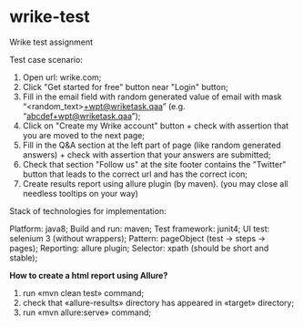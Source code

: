 # wrike-test
Wrike test assignment

Test case scenario:

1. Open url: wrike.com;
2. Click "Get started for free" button near "Login" button;
3. Fill in the email field with random generated value of email with mask “<random_text>+wpt@wriketask.qaa” (e.g. “abcdef+wpt@wriketask.qaa”);
4. Click on "Create my Wrike account" button + check with assertion that you are moved to the next page;
5. Fill in the Q&A section at the left part of page (like random generated answers) + check with assertion that your answers are submitted;
6. Check that section "Follow us" at the site footer contains the "Twitter" button that leads to the correct url and has the correct icon;
7. Create results report using allure plugin (by maven). 
(you may close all needless tooltips on your way)


Stack of technologies for implementation:

Platform: java8;
Build and run: maven;
Test framework: junit4;
UI test: selenium 3 (without wrappers);
Pattern: pageObject (test -> steps -> pages);
Reporting: allure plugin;
Selector: xpath (should be short and stable);

**How to create a html report using Allure?**
1. run «mvn clean test» command;
2. check that «allure-results» directory has appeared in «target» directory; 
3. run «mvn allure:serve» command; 
